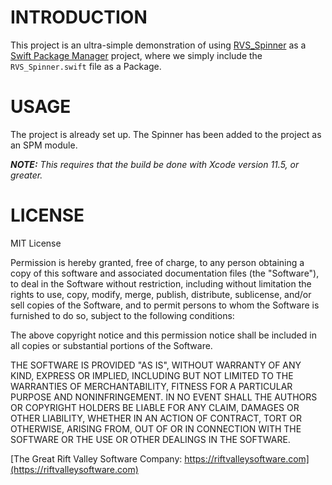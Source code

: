INTRODUCTION
=
This project is an ultra-simple demonstration of using [RVS_Spinner](https://riftvalleysoftware.com/work/open-source-projects/#RVS_Spinner) as a [Swift Package Manager](https://swift.org/package-manager/) project, where we simply include the `RVS_Spinner.swift` file as a Package.

USAGE
=
The project is already set up. The Spinner has been added to the project as an SPM module.

***NOTE:*** *This requires that the build be done with Xcode version 11.5, or greater.*

LICENSE
=
MIT License

Permission is hereby granted, free of charge, to any person obtaining a copy of this software and associated documentation
files (the "Software"), to deal in the Software without restriction, including without limitation the rights to use, copy,
modify, merge, publish, distribute, sublicense, and/or sell copies of the Software, and to permit persons to whom the
Software is furnished to do so, subject to the following conditions:

The above copyright notice and this permission notice shall be included in all copies or substantial portions of the Software.

THE SOFTWARE IS PROVIDED "AS IS", WITHOUT WARRANTY OF ANY KIND, EXPRESS OR IMPLIED, INCLUDING BUT NOT LIMITED TO THE WARRANTIES
OF MERCHANTABILITY, FITNESS FOR A PARTICULAR PURPOSE AND NONINFRINGEMENT.
IN NO EVENT SHALL THE AUTHORS OR COPYRIGHT HOLDERS BE LIABLE FOR ANY CLAIM, DAMAGES OR OTHER LIABILITY, WHETHER IN AN ACTION OF
CONTRACT, TORT OR OTHERWISE, ARISING FROM, OUT OF OR IN CONNECTION WITH THE SOFTWARE OR THE USE OR OTHER DEALINGS IN THE SOFTWARE.


[The Great Rift Valley Software Company: https://riftvalleysoftware.com](https://riftvalleysoftware.com)

